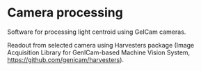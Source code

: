 

# Camera processing

Software for processing light centroid using GeICam cameras.

Readout from selected camera using Harvesters package (Image Acquisition Library for GenICam-based Machine Vision System, https://github.com/genicam/harvesters).